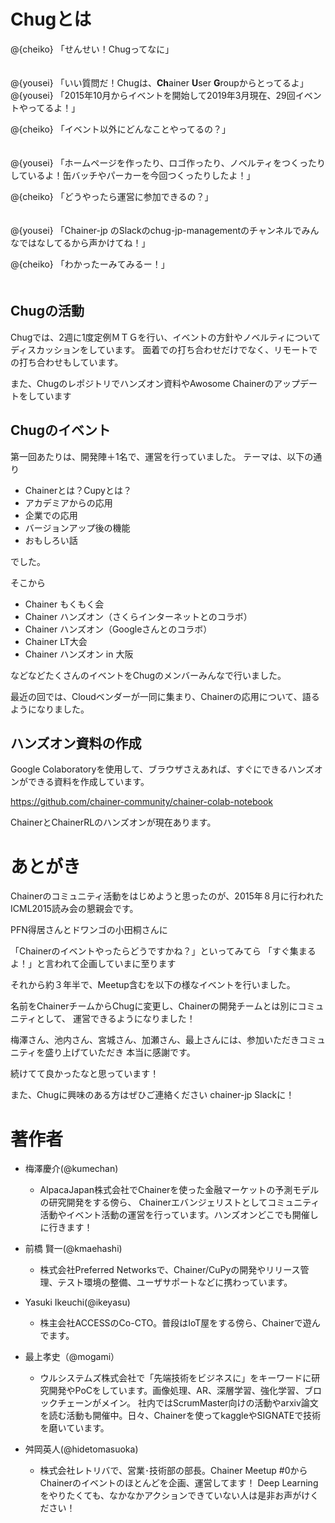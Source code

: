 # Chugとは

@<icon>{cheiko} 「せんせい！Chugってなに」 　　　　　　　　　　　　　　　　　　　　　　　　　　　　　　　

@<icon>{yousei} 「いい質問だ！Chugは、**Ch**ainer **U**ser **G**roupからとってるよ」
@<icon>{yousei} 「2015年10月からイベントを開始して2019年3月現在、29回イベントやってるよ！」

@<icon>{cheiko} 「イベント以外にどんなことやってるの？」 　　　　　　　　　　　　　　　　　　　　　　　　　　　　　　　

@<icon>{yousei} 「ホームページを作ったり、ロゴ作ったり、ノベルティをつくったりしているよ！缶バッチやパーカーを今回つくったりしたよ！」

@<icon>{cheiko} 「どうやったら運営に参加できるの？」 　　　　　　　　　　　　　　　　　　　　　　　　　　　　　　　

@<icon>{yousei} 「Chainer-jp のSlackのchug-jp-managementのチャンネルでみんなではなしてるから声かけてね！」

@<icon>{cheiko} 「わかったーみてみるー！」 　　　　　　　　　　　　　　　　　　　　　　　　　　　　　　　

## Chugの活動

Chugでは、2週に1度定例ＭＴＧを行い、イベントの方針やノベルティについてディスカッションをしています。
面着での打ち合わせだけでなく、リモートでの打ち合わせもしています。

また、Chugのレポジトリでハンズオン資料やAwosome Chainerのアップデートをしています


## Chugのイベント

第一回あたりは、開発陣＋1名で、運営を行っていました。
テーマは、以下の通り

- Chainerとは？Cupyとは？
- アカデミアからの応用
- 企業での応用
- バージョンアップ後の機能
- おもしろい話

でした。

そこから

- Chainer もくもく会
- Chainer ハンズオン（さくらインターネットとのコラボ）
- Chainer ハンズオン（Googleさんとのコラボ）
- Chainer LT大会
- Chainer ハンズオン in 大阪

などなどたくさんのイベントをChugのメンバーみんなで行いました。

最近の回では、Cloudベンダーが一同に集まり、Chainerの応用について、語るようになりました。


## ハンズオン資料の作成

Google Colaboratoryを使用して、ブラウザさえあれば、すぐにできるハンズオンができる資料を作成しています。

https://github.com/chainer-community/chainer-colab-notebook

ChainerとChainerRLのハンズオンが現在あります。

# あとがき

Chainerのコミュニティ活動をはじめようと思ったのが、2015年８月に行われたICML2015読み会の懇親会です。

PFN得居さんとドワンゴの小田桐さんに

「Chainerのイベントやったらどうですかね？」といってみてら
「すぐ集まるよ！」と言われて企画していまに至ります

それから約３年半で、Meetup含むを以下の様なイベントを行いました。

名前をChainerチームからChugに変更し、Chainerの開発チームとは別にコミュニティとして、
運営できるようになりました！

梅澤さん、池内さん、宮城さん、加瀬さん、最上さんには、参加いただきコミュニティを盛り上げていただき
本当に感謝です。

続けてて良かったなと思っています！

また、Chugに興味のある方はぜひご連絡ください
chainer-jp Slackに！


# 著作者

- 梅澤慶介(@kumechan)
  - AlpacaJapan株式会社でChainerを使った金融マーケットの予測モデルの研究開発をする傍ら、
Chainerエバンジェリストとしてコミュニティ活動やイベント活動の運営を行っています。ハンズオンどこでも開催しに行きます！

- 前橋 賢一(@kmaehashi)
  - 株式会社Preferred Networksで、Chainer/CuPyの開発やリリース管理、テスト環境の整備、ユーザサポートなどに携わっています。
  
- Yasuki Ikeuchi(@ikeyasu)  
  - 株主会社ACCESSのCo-CTO。普段はIoT屋をする傍ら、Chainerで遊んでます。

- 最上孝史（@mogami）
   - ウルシステムズ株式会社で「先端技術をビジネスに」をキーワードに研究開発やPoCをしています。画像処理、AR、深層学習、強化学習、ブロックチェーンがメイン。
     社内ではScrumMaster向けの活動やarxiv論文を読む活動も開催中。日々、Chainerを使ってkaggleやSIGNATEで技術を磨いています。

- 舛岡英人(@hidetomasuoka)
  - 株式会社レトリバで、営業･技術部の部長。Chainer Meetup #0からChainerのイベントのほとんどを企画、運営してます！
  Deep Learningをやりたくても、なかなかアクションできていない人は是非お声がけください！
